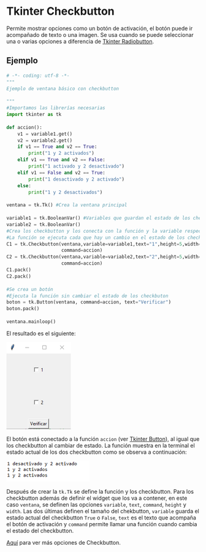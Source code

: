 # Tkinter Checkbutton
Permite mostrar opciones como un botón de activación, el botón puede ir acompañado de texto o una imagen. Se usa cuando se puede seleccionar una o varias opciones a diferencia de [Tkinter Radiobutton](https://github.com/juan-suarezp/PythonTkinterTutorial/blob/master/widgets/radiobutton/radiobutton.md).

## Ejemplo

```python
# -*- coding: utf-8 -*-
"""
Ejemplo de ventana básico con checkbutton

"""
#Importamos las librerías necesarias
import tkinter as tk

def accion():
    v1 = variable1.get()
    v2 = variable2.get()
    if v1 == True and v2 == True:
        print("1 y 2 activados")
    elif v1 == True and v2 == False:
        print("1 activado y 2 desactivado")
    elif v1 == False and v2 == True:
        print("1 desactivado y 2 activado")
    else:
        print("1 y 2 desactivados")
        
ventana = tk.Tk() #Crea la ventana principal
        
variable1 = tk.BooleanVar() #Variables que guardan el estado de los checkbutton
variable2 = tk.BooleanVar()
#Crea los checkbutton y los conecta con la función y la variable respectiva
#La función se ejecuta cada que hay un cambio en el estado de los checkbutton
C1 = tk.Checkbutton(ventana,variable=variable1,text="1",height=5,width=20,
                    command=accion)
C2 = tk.Checkbutton(ventana,variable=variable2,text="2",height=5,width=20,
                    command=accion)
C1.pack()
C2.pack()

#Se crea un botón
#Ejecuta la función sin cambiar el estado de los checkbuton
boton = tk.Button(ventana, command=accion, text="Verificar")
boton.pack()

ventana.mainloop()
```
El resultado es el siguiente:

![ventana checkbutton](https://github.com/juan-suarezp/PythonTkinterTutorial/blob/master/widgets/checkbutton/ventanacheckbutton.png)

El botón está conectado a la función `accion` (ver [Tkinter Button](https://github.com/juan-suarezp/PythonTkinterTutorial/blob/master/widgets/button/button.md)), al igual que los checkbutton al cambiar de estado. La función muestra en la terminal el estado actual de los dos checkbutton como se observa a continuación:

![funcion checkbutton](https://github.com/juan-suarezp/PythonTkinterTutorial/blob/master/widgets/checkbutton/funcioncheckbutton.png)

Después de crear la `tk.Tk` se define la función y los checkbutton. Para los checkbutton además de definir el widget que los va a contener, en este caso `ventana`, se definen las opciones `variable`, `text`, `command`, `height` y `width`. Las dos últimas definen el tamaño del chekbutton, `variable` guarda el estado actual del checkbutton `True` o `False`, `text` es el texto que acompaña el botón de activación y `command` permite llamar una función cuando cambia el estado del checkbutton.

[Aquí](https://www.tutorialspoint.com/python/tk_checkbutton.htm) para ver más opciones de Checkbutton.
